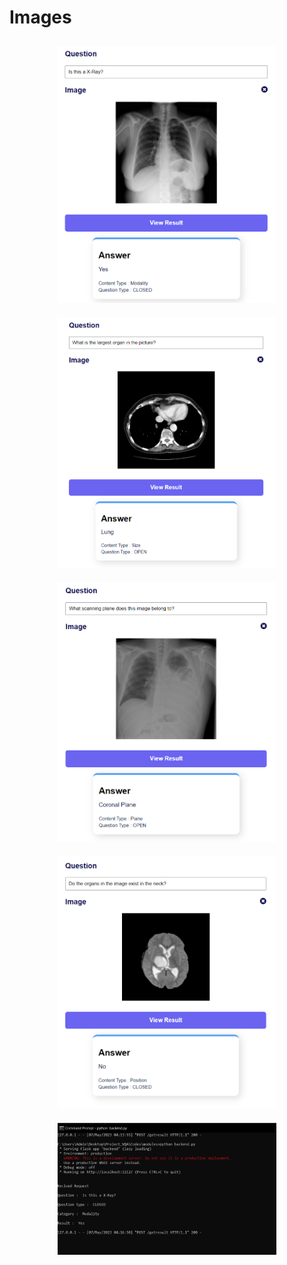 # Images

<p align="center">
  <img src="Close_modality.PNG" width="350" style="margin:10px">
  <img src="Open_size.PNG" width="350" style="margin:10px"><BR>
  <img src="Open_plane.PNG" width="350" style="margin:10px">
  <img src="Close_position.PNG" width="350" style="margin:10px"><BR>
  <img src="backend.PNG" width="350" style="margin:10px">
</p>